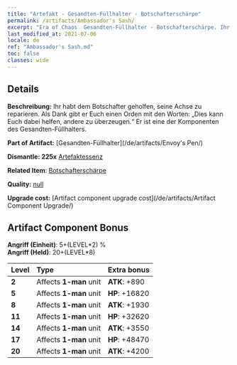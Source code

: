 ```yaml
---
title: "Artefakt - Gesandten-Füllhalter - Botschafterschärpe"
permalink: /artifacts/Ambassador's Sash/
excerpt: "Era of Chaos  Gesandten-Füllhalter - Botschafterschärpe. Ihr habt dem Botschafter geholfen, seine Achse zu reparieren. Als Dank gibt er Euch einen Orden mit den Worten: „Dies kann Euch dabei helfen, andere zu überzeugen.“ Er ist eine der Komponenten des Gesandten-Füllhalters."
last_modified_at: 2021-07-06
locale: de
ref: "Ambassador's Sash.md"
toc: false
classes: wide
---
```




## Details

 **Beschreibung:** Ihr habt dem Botschafter geholfen, seine Achse zu reparieren. Als Dank gibt er Euch einen Orden mit den Worten: „Dies kann Euch dabei helfen, andere zu überzeugen.“ Er ist eine der Komponenten des Gesandten-Füllhalters.

 **Part of Artifact:** [Gesandten-Füllhalter](/de/artifacts/Envoy's Pen/)

 **Dismantle: 225x** [Artefaktessenz](/ItemsDE/con_905/)

 **Related Item**: [Botschafterschärpe](/de/Items/art_2154/)

 **Quality:** [null](/de/artifacts/null/)

 **Upgrade cost:** [Artifact component upgrade cost](/de/artifacts/Artifact Component Upgrade/)

## Artifact Component Bonus

  **Angriff (Einheit)**: 5+(LEVEL\*2) %<br/>**Angriff (Held)**: 20+(LEVEL\*8)

  |  Level  | Type |    Extra bonus  | 
  |:--------|:-----|:----------------| 
  | **2** | Affects **1-man** unit | **ATK**: +890 | 
  | **5** | Affects **1-man** unit | **HP**: +16820 | 
  | **8** | Affects **1-man** unit | **ATK**: +1930 | 
  | **11** | Affects **1-man** unit | **HP**: +32620 | 
  | **14** | Affects **1-man** unit | **ATK**: +3550 | 
  | **17** | Affects **1-man** unit | **HP**: +48470 | 
  | **20** | Affects **1-man** unit | **ATK**: +4200 | 
